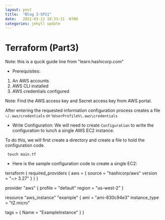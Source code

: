 ```yaml
---
layout: post
title:  "Blog 3-SP21"
date:   2021-03-12 18:33:31 -0700
categories: jekyll update
---
```



# Terraform (Part3)
Note: this is a qucik guide line from "learn.hashicorp.com"

- Prerequisites:
1. An AWS accounts
2. AWS CLI installed
3. AWS credentials configured

Note: Find the AWS access key and Secret access key from AWS portal. 

After entering the requested information configuration process creates a file `~/.aws/credentials` or `%UserProfile%\.aws\credentials`

- Write Configuration:
We will need to create `Configuration` to write the configuration to lunch a single AWS EC2 instance.

To do this, we will first create a directory and create a file to hold the configuration code. 

` touch main.tf`

- Here is the sample configuration code to create a single EC2:

terraform {
  required_providers {
    aws = {
      source  = "hashicorp/aws"
      version = "~> 3.27"
    }
  }
}

provider "aws" {
  profile = "default"
  region  = "us-west-2"
}

resource "aws_instance" "example" {
  ami           = "ami-830c94e3"
  instance_type = "t2.micro"

  tags = {
    Name = "ExampleInstance"
  }
}

